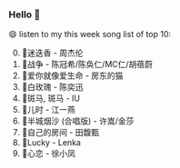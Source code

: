 

### Hello 👋

😄 listen to my this week song list of top 10:

0. 🌈迷迭香 - 周杰伦
1. 🌈战争 - 陈冠希/陈奂仁/MC仁/胡蓓蔚
2. 🌈爱你就像爱生命 - 房东的猫
3. 🌈白玫瑰 - 陈奕迅
4. 🌈斑马, 斑马 - IU
5. 🌈儿时 - 江一燕
6. 🌈半城烟沙 (合唱版) - 许嵩/金莎
7. 🌈自己的房间 - 田馥甄
8. 🌈Lucky - Lenka
9. 🌈心恋 - 徐小凤

